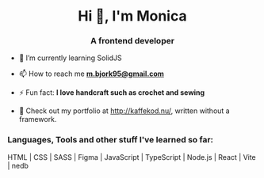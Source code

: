 <h1 align="center">Hi 👋, I'm Monica</h1>
<h3 align="center">A frontend developer</h3>

- 🌱 I’m currently learning SolidJS

- 📫 How to reach me **m.bjork95@gmail.com**

- ⚡ Fun fact: **I love handcraft such as crochet and sewing**

- 👀 Check out my portfolio at http://kaffekod.nu/, written without a framework.


<h3 align="left">Languages, Tools and other stuff I've learned so far:</h3>
HTML | CSS | SASS | Figma | JavaScript | TypeScript | Node.js | React | Vite | nedb

